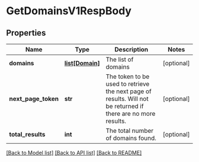# GetDomainsV1RespBody

## Properties
Name | Type | Description | Notes
------------ | ------------- | ------------- | -------------
**domains** | [**list[Domain]**](Domain.md) | The list of domains | [optional] 
**next_page_token** | **str** | The token to be used to retrieve the next page of results. Will not be returned if there are no more results. | [optional] 
**total_results** | **int** | The total number of domains found. | [optional] 

[[Back to Model list]](../README.md#documentation-for-models) [[Back to API list]](../README.md#documentation-for-api-endpoints) [[Back to README]](../README.md)


